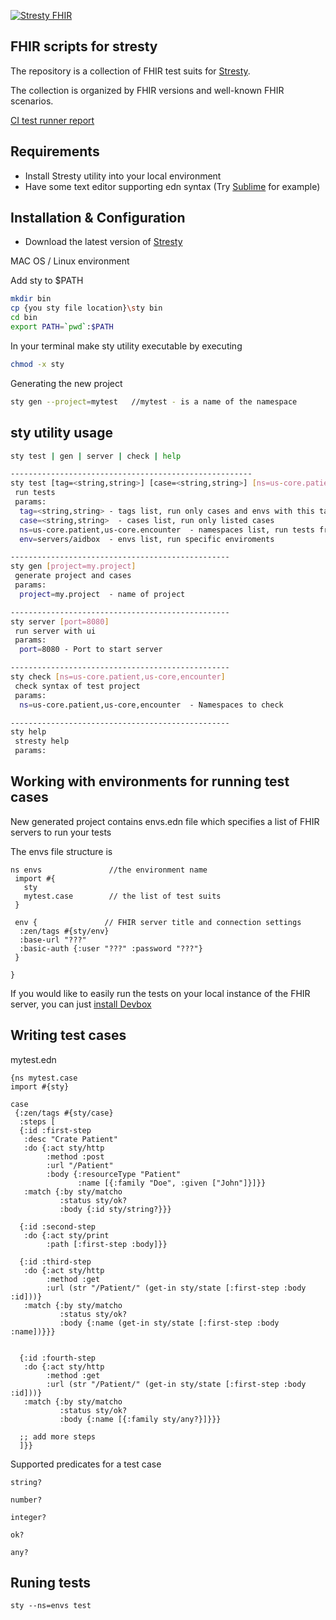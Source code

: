 [![Stresty FHIR](https://github.com/HealthSamurai/stresty-fhir/actions/workflows/main.yml/badge.svg)](https://github.com/HealthSamurai/stresty-fhir/actions/workflows/main.yml)

## FHIR scripts for stresty

The repository is a collection of FHIR test suits for [Stresty](https://github.com/HealthSamurai/stresty).

The collection is organized by FHIR versions and well-known FHIR scenarios.

[CI test runner report](https://healthsamurai.github.io/stresty-fhir/)

## Requirements

- Install Stresty utility into your local environment
- Have some text editor supporting edn syntax (Try [Sublime](https://www.sublimetext.com/)  for example)

## Installation & Configuration

- Download the latest version of [Stresty](https://github.com/HealthSamurai/stresty/releases/)

MAC OS / Linux environment

Add sty to $PATH

``` bash
mkdir bin
cp {you sty file location}\sty bin
cd bin
export PATH=`pwd`:$PATH
```

In your terminal make sty utility executable by executing

``` bash
chmod -x sty
```


Generating the new project

``` bash
sty gen --project=mytest   //mytest - is a name of the namespace
```

## sty utility usage

``` bash
sty test | gen | server | check | help

------------------------------------------------------
sty test [tag=<string,string>] [case=<string,string>] [ns=us-core.patient,us-core.encounter] [env=servers/aidbox]
 run tests
 params:
  tag=<string,string> - tags list, run only cases and envs with this tags
  case=<string,string>  - cases list, run only listed cases
  ns=us-core.patient,us-core.encounter  - namespaces list, run tests from this list
  env=servers/aidbox  - envs list, run specific enviroments

-------------------------------------------------
sty gen [project=my.project]
 generate project and cases
 params:
  project=my.project  - name of project

-------------------------------------------------
sty server [port=8080]
 run server with ui
 params:
  port=8080 - Port to start server

-------------------------------------------------
sty check [ns=us-core.patient,us-core,encounter]
 check syntax of test project
 params:
  ns=us-core.patient,us-core,encounter  - Namespaces to check

-------------------------------------------------
sty help
 stresty help
 params:

```

## Working with environments for running test cases

New generated project contains envs.edn file which specifies a list of FHIR servers to run your tests

The envs file structure is

``` edn
ns envs               //the environment name
 import #{
   sty
   mytest.case        // the list of test suits
 }

 env {               // FHIR server title and connection settings
  :zen/tags #{sty/env}
  :base-url "???"
  :basic-auth {:user "???" :password "???"}
 }

}
```

If you would like to easily run the tests on your local instance of the FHIR server, you can just [install Devbox](https://docs.aidbox.app/getting-started/installation/setup-aidbox.dev)


## Writing test cases

mytest.edn

``` edn
{ns mytest.case
import #{sty}

case
 {:zen/tags #{sty/case}
  :steps [
  {:id :first-step
   :desc "Crate Patient"
   :do {:act sty/http 
        :method :post
        :url "/Patient"
        :body {:resourceType "Patient"
               :name [{:family "Doe", :given ["John"]}]}}
   :match {:by sty/matcho
           :status sty/ok?
           :body {:id sty/string?}}}

  {:id :second-step
   :do {:act sty/print
        :path [:first-step :body]}}

  {:id :third-step
   :do {:act sty/http 
        :method :get
        :url (str "/Patient/" (get-in sty/state [:first-step :body :id]))}
   :match {:by sty/matcho
           :status sty/ok?
           :body {:name (get-in sty/state [:first-step :body :name])}}}


  {:id :fourth-step
   :do {:act sty/http 
        :method :get
        :url (str "/Patient/" (get-in sty/state [:first-step :body :id]))}
   :match {:by sty/matcho
           :status sty/ok?
           :body {:name [{:family sty/any?}]}}}

  ;; add more steps
  ]}}
```


Supported predicates for a test case


```
string? 

number? 

integer? 

ok? 

any? 

```

## Runing tests

```
sty --ns=envs test

```
